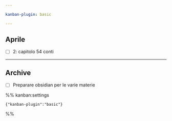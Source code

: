 ```yaml
---

kanban-plugin: basic

---
```


## Aprile

- [ ] 2: capitolo 54 conti


***

## Archive

- [ ] Preparare obsidian per le varie materie

%% kanban:settings
```
{"kanban-plugin":"basic"}
```
%%